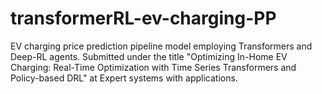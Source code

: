 # transformerRL-ev-charging-PP
EV charging price prediction pipeline model employing Transformers and Deep-RL agents. Submitted under the title "Optimizing In-Home EV Charging: Real-Time Optimization with Time Series Transformers and Policy-based DRL" at Expert systems with applications.  
